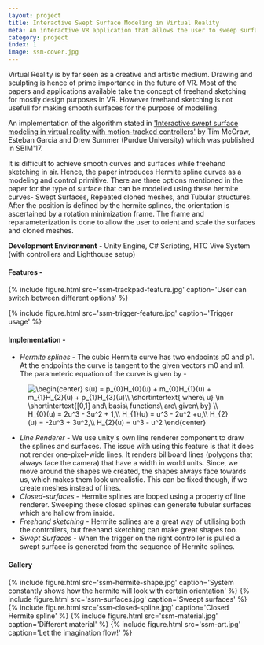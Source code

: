 ```yaml
---
layout: project
title: Interactive Swept Surface Modeling in Virtual Reality
meta: An interactive VR application that allows the user to sweep surfaces in virtual environment using both the motion-tracked contollers.
category: project
index: 1
image: ssm-cover.jpg
---
```


Virtual Reality is by far seen as a creative and artistic medium. Drawing and sculpting is hence of prime importance in the future of VR. Most of the papers and applications available take the concept of freehand sketching for mostly design purposes in VR. However freehand sketching is not usefull for making smooth surfaces for the purpose of modelling.

An implementation of the algorithm stated in ['Interactive swept surface modeling in virtual reality with motion-tracked controllers'](https://dl.acm.org/citation.cfm?id=3092908) by Tim McGraw, Esteban Garcia and Drew Summer (Purdue University) which was published in SBIM'17.

It is difficult to achieve smooth curves and surfaces while freehand sketching in air. Hence, the paper introduces Hermite spline curves as a modeling and control primitive. There are three options mentioned in the paper for the type of surface that can be modelled using these hermite curves- Swept Surfaces, Repeated cloned meshes, and Tubular structures. After the position is defined by the hermite splines, the orientation is ascertained by a rotation minimization frame. The frame and reparameterization is done to allow the user to orient and scale the surfaces and cloned meshes. 

**Development Environment** - Unity Engine, C# Scripting, HTC Vive System (with controllers and Lighthouse setup)

#### Features -  

{% include figure.html src='ssm-trackpad-feature.jpg' caption='User can switch between different options' %}

{% include figure.html src='ssm-trigger-feature.jpg' caption='Trigger usage' %}

#### Implementation - 

*   *Hermite splines* - The cubic Hermite curve has two endpoints p0 and p1. At the endpoints the curve is tangent to the given vectors m0 and m1. The parameteric equation of the curve is given by - 

<figure class="content__image " style="display: flex;align-items: center;flex-direction: column;">
    <img class="content__image__img"  src="https://latex.codecogs.com/gif.latex?\begin{center}&space;s(u)&space;=&space;p_{0}H_{0}(u)&space;&plus;&space;m_{0}H_{1}(u)&space;&plus;&space;m_{1}H_{2}(u)&space;&plus;&space;p_{1}H_{3}(u)\\&space;\shortintertext{&space;where\&space;u}&space;\in&space;\shortintertext{[0,1]&space;and\&space;basis\&space;functions\&space;are\&space;given\&space;by}&space;\\&space;H_{0}(u)&space;=&space;2u^3&space;-&space;3u^2&space;&plus;&space;1,\\&space;H_{1}(u)&space;=&space;u^3&space;-&space;2u^2&space;&plus;u,\\&space;H_{2}(u)&space;=&space;-2u^3&space;&plus;&space;3u^2,\\&space;H_{2}(u)&space;=&space;u^3&space;-&space;u^2&space;\end{center}" title="\begin{center} s(u) = p_{0}H_{0}(u) + m_{0}H_{1}(u) + m_{1}H_{2}(u) + p_{1}H_{3}(u)\\ \shortintertext{ where\ u} \in \shortintertext{[0,1] and\ basis\ functions\ are\ given\ by} \\ H_{0}(u) = 2u^3 - 3u^2 + 1,\\ H_{1}(u) = u^3 - 2u^2 +u,\\ H_{2}(u) = -2u^3 + 3u^2,\\ H_{2}(u) = u^3 - u^2 \end{center}" />
</figure>

*    *Line Renderer* - We use unity's own line renderer component to draw the splines and surfaces. The issue with using this feature is that it does not render one-pixel-wide lines. It renders billboard lines (polygons that always face the camera) that have a width in world units. Since, we move around the shapes we created, the shapes always face towards us, which makes them look unrealistic. This can be fixed though, if we create meshes instead of lines.
*    *Closed-surfaces* - Hermite splines are looped using a property of line renderer. Sweeping these closed splines can generate tubular surfaces which are hallow from inside.
*    *Freehand sketching* - Hermite splines are a great way of utilising both the controllers, but freehand sketching can make great shapes too.
*    *Swept Surfaces* - When the trigger on the right controller is pulled a swept surface is generated from the sequence of Hermite splines.


#### Gallery
{% include figure.html src='ssm-hermite-shape.jpg' caption='System constantly shows how the hermite will look with certain orientation' %}
{% include figure.html src='ssm-surfaces.jpg' caption='Sweept surfaces' %}
{% include figure.html src='ssm-closed-spline.jpg' caption='Closed Hermite spline' %}
{% include figure.html src='ssm-material.jpg' caption='Different material' %}
{% include figure.html src='ssm-art.jpg' caption='Let the imagination flow!' %}




